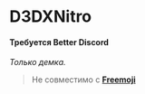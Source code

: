 # D3DXNitro

#### Требуется Better Discord

*Только демка.* 

> Не совместимо с **[Freemoji](https://github.com/QbDesu/BetterDiscordAddons/tree/potato/Plugins/Freemoji)**
